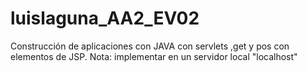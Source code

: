 # luislaguna_AA2_EV02
Construcción de aplicaciones con  JAVA  con servlets ,get y pos con elementos de JSP.
Nota: implementar en un servidor local "localhost"
